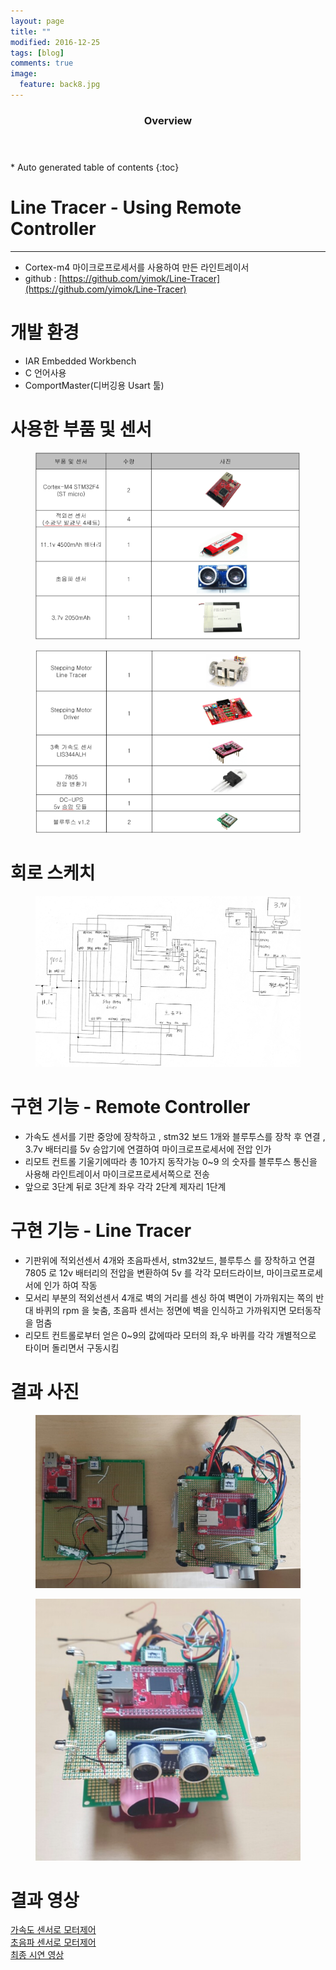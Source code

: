 ```yaml
---
layout: page
title: ""
modified: 2016-12-25
tags: [blog]
comments: true
image:
  feature: back8.jpg
---
```



<section id="table-of-contents" class="toc">
  <header>
    <h3>Overview</h3>
  </header>
<div id="drawer" markdown="1">
*  Auto generated table of contents
{:toc}
</div>
</section><!-- /#table-of-contents -->


# Line Tracer - Using Remote Controller
--------
- Cortex-m4 마이크로프로세서를 사용하여 만든 라인트레이서
- github : [https://github.com/yimok/Line-Tracer](https://github.com/yimok/Line-Tracer)

# 개발 환경
- IAR Embedded Workbench
- C 언어사용
- ComportMaster(디버깅용 Usart 툴)


# 사용한 부품 및 센서

<figure>
<p style="text-align: center;">	
	<img src="/images/sensor1.png">
</p>
</figure>
<figure>
<p style="text-align: center;">	
	<img src="/images/sensor2.png">
</p>
</figure>

# 회로 스케치

<figure>
<p style="text-align: center;">	
	<img src="/images/sketch.jpg">
</p>
</figure>

# 구현 기능 - Remote Controller

- 가속도 센서를 기판 중앙에 장착하고 , stm32 보드 1개와 블루투스를 장착 후 연결 , 3.7v 배터리를 5v 승압기에 연결하여 마이크로프로세서에 전압 인가
- 리모트 컨트롤 기울기에따라 총 10가지 동작가능 0~9 의 숫자를 블루투스 통신을 사용해 라인트레이서 마이크로프로세서쪽으로 전송
- 앞으로 3단계 뒤로 3단계 좌우 각각 2단계 제자리 1단계

# 구현 기능 - Line Tracer

- 기판위에 적외선센서 4개와 초음파센서, stm32보드, 블루투스 를 장착하고 연결 7805 로 12v 배터리의 전압을 변환하여 5v 를 각각 모터드라이브, 마이크로프로세서에 인가 하여 작동
- 모서리 부분의 적외선센서 4개로 벽의 거리를 센싱 하여 벽면이 가까워지는 쪽의 반대 바퀴의 rpm 을 늦춤, 초음파 센서는 정면에 벽을 인식하고 가까워지면 모터동작을 멈춤
- 리모트 컨트롤로부터 얻은 0~9의 값에따라 모터의 좌,우 바퀴를 각각 개별적으로 타이머 돌리면서 구동시킴



# 결과 사진 

<figure>
<p style="text-align: center;">	
	<img src="/images/linetracer1.png">
</p>
</figure>

<figure>
<p style="text-align: center;">	
	<img src="/images/linetracer2.png">
</p>
</figure>

# 결과 영상

[가속도 센서로 모터제어](https://youtu.be/CWzntotpnHU)                                                                           
[초음파 센서로 모터제어](https://youtu.be/7dy97rkTpmQ)                                                                                                             
[최종 시연 영상](https://youtu.be/vs4gfxyZsqw)              
